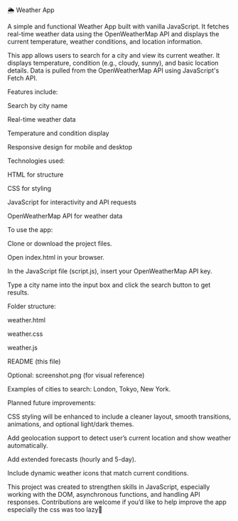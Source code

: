 🌦️ Weather App

A simple and functional Weather App built with vanilla JavaScript. It fetches real-time weather data using the OpenWeatherMap API and displays the current temperature, weather conditions, and location information.

This app allows users to search for a city and view its current weather. It displays temperature, condition (e.g., cloudy, sunny), and basic location details. Data is pulled from the OpenWeatherMap API using JavaScript's Fetch API.

Features include:

Search by city name

Real-time weather data

Temperature and condition display

Responsive design for mobile and desktop

Technologies used:

HTML for structure

CSS for styling

JavaScript for interactivity and API requests

OpenWeatherMap API for weather data

To use the app:

Clone or download the project files.

Open index.html in your browser.

In the JavaScript file (script.js), insert your OpenWeatherMap API key.

Type a city name into the input box and click the search button to get results.

Folder structure:

weather.html

weather.css

weather.js

README (this file)

Optional: screenshot.png (for visual reference)

Examples of cities to search: London, Tokyo, New York.

Planned future improvements:

CSS styling will be enhanced to include a cleaner layout, smooth transitions, animations, and optional light/dark themes.

Add geolocation support to detect user’s current location and show weather automatically.

Add extended forecasts (hourly and 5-day).

Include dynamic weather icons that match current conditions.

This project was created to strengthen skills in JavaScript, especially working with the DOM, asynchronous functions, and handling API responses. Contributions are welcome if you’d like to help improve the app especially the css was too lazy🙂
